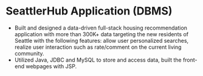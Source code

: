 # SeattlerHub Application (DBMS)

- Built and designed a data-driven full-stack housing recommendation application with more than 300K+ data targeting the new residents of Seattle with the following features: allow user personalized searches, realize user interaction such as rate/comment on the current living community.
- Utilized Java, JDBC and MySQL to store and access data, built the front-end webpages with JSP.
